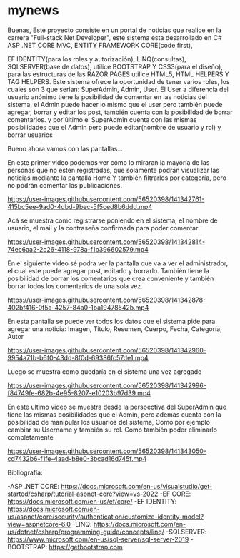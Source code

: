 # mynews

Buenas, Este proyecto consiste en un portal de noticias que realice en la carrera "Full-stack Net Developer",
 este sistema esta desarrollado en C# ASP .NET CORE MVC, ENTITY FRAMEWORK CORE(code first), 

EF IDENTITY(para los roles y autorización), LINQ(consultas), SQLSERVER(base de datos), utilice BOOTSTRAP Y CSS3(para el diseño), para las estructuras de las RAZOR PAGES utilice HTML5, HTML HELPERS Y TAG HELPERS. 
Este sistema ofrece la oportunidad de tener varios roles, los cuales son 3 que serian: SuperAdmin, Admin, User. 
El User a diferencia del usuario anónimo tiene la posibilidad de comentar en las noticias del sistema, el Admin puede hacer lo mismo que el user pero también puede agregar, borrar y editar los post, también cuenta con la posibilidad de borrar comentarios. y por último el SuperAdmin cuenta con las mismas posibilidades que el Admin pero puede editar(nombre de usuario y rol) y borrar usuarios

Bueno ahora vamos con las pantallas...


En este primer video podemos ver como lo miraran la mayoría de las personas que no esten registradas, que solamente podrán visualizar las noticias mediante la pantalla Home Y también filtrarlos por categoría, pero no podrán comentar las publicaciones.

https://user-images.githubusercontent.com/56520398/141342761-415bc5ee-9ad0-4dbd-9bec-5f5ced8b6ddd.mp4


Acá se muestra como registrarse poniendo en el sistema, el nombre de usuario, el mail y la contraseña confirmada para poder comentar

https://user-images.githubusercontent.com/56520398/141342814-74ec6aa2-2c26-4118-978a-f1b396602579.mp4


En el siguiente video sé podra ver la pantalla que va a ver el administrador, el cual este puede agregar post, editarlo y borrarlo. También tiene la posibilidad de borrar los comentarios que crea conveniente y también borrar todos los comentarios de una sola vez.

https://user-images.githubusercontent.com/56520398/141342878-402bf416-0f5a-4257-84a0-1ba19478542b.mp4


En esta pantalla se puede ver todos los datos que el sistema pide para agregar una noticia: Imagen, Titulo, Resumen, Cuerpo, Fecha, Categoría, Autor

https://user-images.githubusercontent.com/56520398/141342960-9954a71b-b6f0-43dd-8f0d-69386fc57de1.mp4


Luego se muestra como quedaría en el sistema una vez agregado

https://user-images.githubusercontent.com/56520398/141342996-f84749fe-682b-4e95-8207-e10203b97d39.mp4


En este ultimo video se muestra desde la perspectiva del SuperAdmin que tiene las mismas posibilidades que el Admin, pero ademas cuenta con la posibilidad de manipular los usuarios del sistema, Como por ejemplo cambiar su Username y también su rol. Como también poder eliminarlo completamente

https://user-images.githubusercontent.com/56520398/141343050-cd7432b6-f1fe-4aad-b8e0-3bcad16d745f.mp4


Bibliografía:

-ASP .NET CORE: https://docs.microsoft.com/en-us/visualstudio/get-started/csharp/tutorial-aspnet-core?view=vs-2022
-EF CORE: https://docs.microsoft.com/en-us/ef/core/
-EF IDENTITY: https://docs.microsoft.com/en-us/aspnet/core/security/authentication/customize-identity-model?view=aspnetcore-6.0
-LINQ: https://docs.microsoft.com/en-us/dotnet/csharp/programming-guide/concepts/linq/
-SQLSERVER: https://www.microsoft.com/en-us/sql-server/sql-server-2019
-BOOTSTRAP: https://getbootstrap.com
